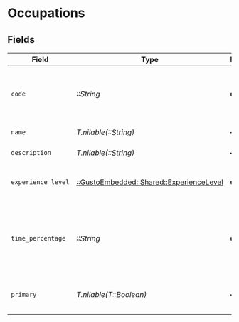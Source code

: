 # Occupations


## Fields

| Field                                                                              | Type                                                                               | Required                                                                           | Description                                                                        |
| ---------------------------------------------------------------------------------- | ---------------------------------------------------------------------------------- | ---------------------------------------------------------------------------------- | ---------------------------------------------------------------------------------- |
| `code`                                                                             | *::String*                                                                         | :heavy_check_mark:                                                                 | Bureau of Labor Statistics (BLS) occupation code.                                  |
| `name`                                                                             | *T.nilable(::String)*                                                              | :heavy_minus_sign:                                                                 | Occupation name.                                                                   |
| `description`                                                                      | *T.nilable(::String)*                                                              | :heavy_minus_sign:                                                                 | Occupation description.                                                            |
| `experience_level`                                                                 | [::GustoEmbedded::Shared::ExperienceLevel](../../models/shared/experiencelevel.md) | :heavy_check_mark:                                                                 | Experience level for this occupation.                                              |
| `time_percentage`                                                                  | *::String*                                                                         | :heavy_check_mark:                                                                 | Percentage of time spent in this occupation (as decimal string, 0-1).              |
| `primary`                                                                          | *T.nilable(T::Boolean)*                                                            | :heavy_minus_sign:                                                                 | Whether this is the primary occupation.                                            |